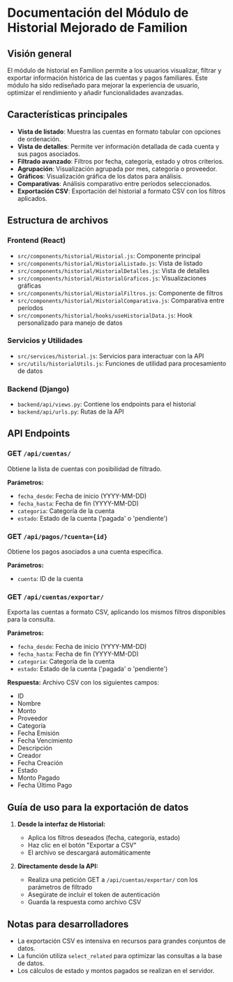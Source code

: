 # Documentación del Módulo de Historial Mejorado de Familion

## Visión general

El módulo de historial en Familion permite a los usuarios visualizar, filtrar y exportar información histórica de las cuentas y pagos familiares. Este módulo ha sido rediseñado para mejorar la experiencia de usuario, optimizar el rendimiento y añadir funcionalidades avanzadas.

## Características principales

- **Vista de listado**: Muestra las cuentas en formato tabular con opciones de ordenación.
- **Vista de detalles**: Permite ver información detallada de cada cuenta y sus pagos asociados.
- **Filtrado avanzado**: Filtros por fecha, categoría, estado y otros criterios.
- **Agrupación**: Visualización agrupada por mes, categoría o proveedor.
- **Gráficos**: Visualización gráfica de los datos para análisis.
- **Comparativas**: Análisis comparativo entre períodos seleccionados.
- **Exportación CSV**: Exportación del historial a formato CSV con los filtros aplicados.

## Estructura de archivos

### Frontend (React)

- `src/components/historial/Historial.js`: Componente principal
- `src/components/historial/HistorialListado.js`: Vista de listado
- `src/components/historial/HistorialDetalles.js`: Vista de detalles
- `src/components/historial/HistorialGraficos.js`: Visualizaciones gráficas
- `src/components/historial/HistorialFiltros.js`: Componente de filtros
- `src/components/historial/HistorialComparativa.js`: Comparativa entre períodos
- `src/components/historial/hooks/useHistorialData.js`: Hook personalizado para manejo de datos

### Servicios y Utilidades

- `src/services/historial.js`: Servicios para interactuar con la API
- `src/utils/historialUtils.js`: Funciones de utilidad para procesamiento de datos

### Backend (Django)

- `backend/api/views.py`: Contiene los endpoints para el historial
- `backend/api/urls.py`: Rutas de la API

## API Endpoints

### GET `/api/cuentas/`

Obtiene la lista de cuentas con posibilidad de filtrado.

**Parámetros:**
- `fecha_desde`: Fecha de inicio (YYYY-MM-DD)
- `fecha_hasta`: Fecha de fin (YYYY-MM-DD)
- `categoria`: Categoría de la cuenta
- `estado`: Estado de la cuenta ('pagada' o 'pendiente')

### GET `/api/pagos/?cuenta={id}`

Obtiene los pagos asociados a una cuenta específica.

**Parámetros:**
- `cuenta`: ID de la cuenta

### GET `/api/cuentas/exportar/`

Exporta las cuentas a formato CSV, aplicando los mismos filtros disponibles para la consulta.

**Parámetros:**
- `fecha_desde`: Fecha de inicio (YYYY-MM-DD)
- `fecha_hasta`: Fecha de fin (YYYY-MM-DD)
- `categoria`: Categoría de la cuenta
- `estado`: Estado de la cuenta ('pagada' o 'pendiente')

**Respuesta:**
Archivo CSV con los siguientes campos:
- ID
- Nombre
- Monto
- Proveedor
- Categoría
- Fecha Emisión
- Fecha Vencimiento
- Descripción
- Creador
- Fecha Creación
- Estado
- Monto Pagado
- Fecha Último Pago

## Guía de uso para la exportación de datos

1. **Desde la interfaz de Historial:**
   - Aplica los filtros deseados (fecha, categoría, estado)
   - Haz clic en el botón "Exportar a CSV"
   - El archivo se descargará automáticamente

2. **Directamente desde la API:**
   - Realiza una petición GET a `/api/cuentas/exportar/` con los parámetros de filtrado
   - Asegúrate de incluir el token de autenticación
   - Guarda la respuesta como archivo CSV

## Notas para desarrolladores

- La exportación CSV es intensiva en recursos para grandes conjuntos de datos.
- La función utiliza `select_related` para optimizar las consultas a la base de datos.
- Los cálculos de estado y montos pagados se realizan en el servidor.
